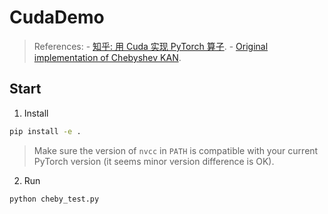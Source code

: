 # CudaDemo

> References:
    - [知乎: 用 Cuda 实现 PyTorch 算子](https://zhuanlan.zhihu.com/p/595851188).
    - [Original implementation of Chebyshev KAN](https://github.com/SynodicMonth/ChebyKAN/tree/7eb83592042e5d23c2aa338a0d3df9b54b5b6b19).

## Start

1. Install

```bash
pip install -e .
```

> Make sure the version of `nvcc` in `PATH` is compatible with your current PyTorch version (it seems minor version difference is OK).

2. Run

```bash
python cheby_test.py
```